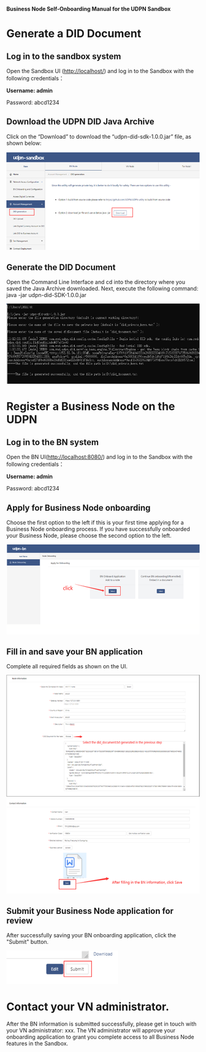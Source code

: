 **Business Node Self-Onboarding Manual for the UDPN Sandbox**



Generate a DID Document
==========================

Log in to the sandbox system
----------------------------

Open the Sandbox UI (<http://localhost/>) and log in to the Sandbox with the following credentials：

**Username: admin**

Password: abcd1234

Download the UDPN DID Java Archive
-------------------------------

Click on the “Download” to download the “udpn-did-sdk-1.0.0.jar” file, as shown below:

<img src="./media/image1.png" style="width:5.76667in;height:2.67292in" />

Generate the DID Document
--------------------------

Open the Command Line Interface and cd into the directory where you saved the Java Archive downloaded.
Next, execute the following command: java -jar udpn-did-SDK-1.0.0.jar

<img src="./media/image2.png" style="width:5.76389in;height:2.17639in" />

Register a Business Node on the UDPN
====================================



Log in to the BN system
-----------------------

Open the BN UI([<span
class="underline">http://localhost:8080/</span>](http://localhost:8080/))
 and log in to the Sandbox with the following credentials：

**Username: admin**

Password: abcd1234

Apply for Business Node onboarding
----------------------

Choose the first option to the left if this is your first time applying for a Business Node onboarding process.
If you have successfully onboarded your Business Node, please choose the second option to the left.

<img src="./media/image3.png" style="width:5.76458in;height:2.45347in" />

Fill in and save your BN application
-------------------------------

Complete all required fields as shown on the UI.

<img src="./media/image4.png" style="width:5.76042in;height:3.29722in" />

<img src="./media/image5.png" style="width:5.75903in;height:2.60903in" />

Submit your Business Node application for review
-------------------------

After successfully saving your BN onboarding application, click the "Submit" button.


<img src="./media/image6.png" style="width:3.02917in;height:0.91319in" />

Contact your VN administrator.
========================

After the BN information is submitted successfully, please get in touch with your VN administrator: xxx. The VN administrator will approve your onboarding application to grant you complete access to all Business Node features in the Sandbox.
